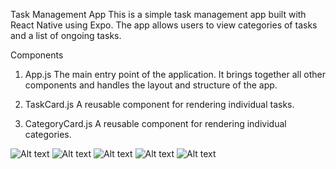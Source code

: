 Task Management App
This is a simple task management app built with React Native using Expo. The app allows users to view categories of tasks and a list of ongoing tasks.

Components
1. App.js
The main entry point of the application. It brings together all other components and handles the layout and structure of the app.

2. TaskCard.js
A reusable component for rendering individual tasks.

3. CategoryCard.js
A reusable component for rendering individual categories.

![Alt text](MyProject\assets\screenshot1.png)
![Alt text](MyProject\assets\screenshot2.png)
![Alt text](MyProject\assets\screenshot3.png)
![Alt text](MyProject\assets\screenshot4.png)
![Alt text](MyProject\assets\screenshot5.png)